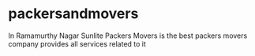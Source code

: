 # packersandmovers
In Ramamurthy Nagar Sunlite Packers Movers is the best packers movers company provides all services related to it
